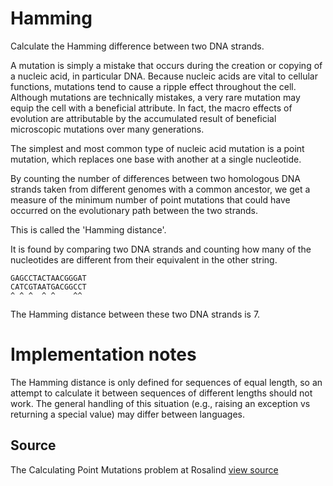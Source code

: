 # Hamming

Calculate the Hamming difference between two DNA strands.

A mutation is simply a mistake that occurs during the creation or copying of a nucleic acid, in particular DNA. Because 
nucleic acids are vital to cellular functions, mutations tend to cause a ripple effect throughout the cell. Although 
mutations are technically mistakes, a very rare mutation may equip the cell with a beneficial attribute. In fact, the 
macro effects of evolution are attributable by the accumulated result of beneficial microscopic mutations over many 
generations.

The simplest and most common type of nucleic acid mutation is a point mutation, which replaces one base with another at 
a single nucleotide.

By counting the number of differences between two homologous DNA strands taken from different genomes with a common 
ancestor, we get a measure of the minimum number of point mutations that could have occurred on the evolutionary path 
between the two strands.

This is called the 'Hamming distance'.

It is found by comparing two DNA strands and counting how many of the nucleotides are different from their equivalent 
in the other string.

    GAGCCTACTAACGGGAT
    CATCGTAATGACGGCCT
    ^ ^ ^  ^ ^    ^^

The Hamming distance between these two DNA strands is 7.

# Implementation notes

The Hamming distance is only defined for sequences of equal length, so an attempt to calculate it between sequences of 
different lengths should not work. The general handling of this situation (e.g., raising an exception vs returning a 
special value) may differ between languages.

## Source

The Calculating Point Mutations problem at Rosalind [view source](http://rosalind.info/problems/hamm/)
